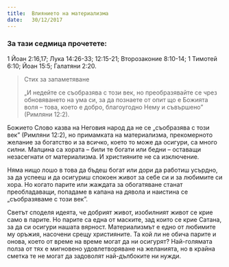 ```yaml
---
title:  Влиянието на материализма
date:   30/12/2017
---
```


### За тази седмица прочетете:
1 Йоан 2:16,17; Лука 14:26-33; 12:15-21; Второзаконие 8:10-14; 1 Тимотей 6:10; Йоан 15:5; Галатяни 2:20.

> <p>Стих за запаметяване</p>
> „И недейте се съобразява с този век, но преобразявайте се чрез обновяването на ума си, за да познаете от опит що е Божията воля – това, което е добро, благоугодно Нему и съвършено” (Римляни 12:2). 

Божието Слово казва на Неговия народ да не се „съобразява с този век” (Римляни 12:2), но примамката на материализма, прекомерното желание за богатство и за всичко, което то може да осигури, са много силни. Малцина са хората – били те богати или бедни – оставащи незасегнати от материализма. И християните не са изключение.

Няма нищо лошо в това да бъдеш богат или дори да работиш усърдно, за да успееш и да осигуриш спокоен живот за себе си и за любимите си хора. Но когато парите или жаждата за обогатяване станат преобладаващи, попадаме в капана на дявола и наистина се „съобразяваме с този век”.

Светът споделя идеята, че добрият живот, изобилният живот се крие само в парите. Но парите са една от маските, зад които се крие Сатана, за да си осигури нашата вярност. Материализмът е едно от любимите му оръжия, насочени срещу християните. Та кой ли не обича парите и онова, което от време на време могат да ни осигурят? Най-голямата полза от тях е мигновено удовлетворяване на желанията, но в крайна сметка те не могат да задоволят най-дълбоките ни нужди.